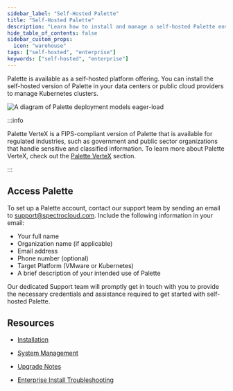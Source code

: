 ```yaml
---
sidebar_label: "Self-Hosted Palette"
title: "Self-Hosted Palette"
description: "Learn how to install and manage a self-hosted Palette environment."
hide_table_of_contents: false
sidebar_custom_props:
  icon: "warehouse"
tags: ["self-hosted", "enterprise"]
keywords: ["self-hosted", "enterprise"]
---
```


Palette is available as a self-hosted platform offering. You can install the self-hosted version of Palette in your data
centers or public cloud providers to manage Kubernetes clusters.

![A diagram of Palette deployment models eager-load](/architecture_architecture-overview-deployment-models-on-prem-focus.png)

:::info

Palette VerteX is a FIPS-compliant version of Palette that is available for regulated industries, such as government and
public sector organizations that handle sensitive and classified information. To learn more about Palette VerteX, check
out the [Palette VerteX](../vertex/vertex.md) section.

:::

## Access Palette

To set up a Palette account, contact our support team by sending an email to support@spectrocloud.com. Include the
following information in your email:

- Your full name
- Organization name (if applicable)
- Email address
- Phone number (optional)
- Target Platform (VMware or Kubernetes)
- A brief description of your intended use of Palette

Our dedicated Support team will promptly get in touch with you to provide the necessary credentials and assistance
required to get started with self-hosted Palette.

## Resources

- [Installation](install-palette/install-palette.md)

- [System Management](system-management/system-management.md)

- [Upgrade Notes](upgrade/upgrade.md)

- [Enterprise Install Troubleshooting](../troubleshooting/enterprise-install.md)

